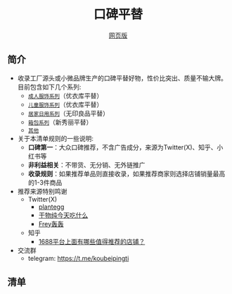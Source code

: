<h1 align="center">
口碑平替
</h1>
<p align="center">
  <a href="https://www.koubeipingti.com">网页版</a>
</p>

## 简介
* 收录工厂源头或小微品牌生产的口碑平替好物，性价比突出、质量不输大牌。目前包含如下几个系列:
    * [`成人服饰系列`](https://github.com/leonlucc/awesome-alternative/blob/master/adult-clothing.md)（优衣库平替）
    * [`儿童服饰系列`](https://github.com/leonlucc/awesome-alternative/blob/master/children-clothing.md)（优衣库平替）
    * [`居家日用系列`](https://github.com/leonlucc/awesome-alternative/blob/master/daily-use.md)（无印良品平替）
    * [`箱包系列`](https://github.com/leonlucc/awesome-alternative/blob/master/bag-case.md)（新秀丽平替）
    * [`其他`](https://github.com/leonlucc/awesome-alternative/blob/master/other.md)
* 关于本清单规则的一些说明:
    * **口碑第一**：大众口碑推荐，不含广告成分，来源为Twitter(X)、知乎、小红书等
    * **非利益相关**：不带货、无分销、无外链推广
    * **收录规则**：如果推荐单品则直接收录，如果推荐商家则选择店铺销量最高的1-3件商品
* 推荐来源特别鸣谢
    * Twitter(X)
	    * [plantegg](https://twitter.com/plantegg)
        * [干物纯今天吃什么](https://twitter.com/zty0826)
        * [Frey轰轰](https://twitter.com/HiFreyy)
    * 知乎
        * [1688平台上面有哪些值得推荐的店铺？](https://www.zhihu.com/question/350848318)
* 交流群
    * telegram: https://t.me/koubeipingti
## 清单